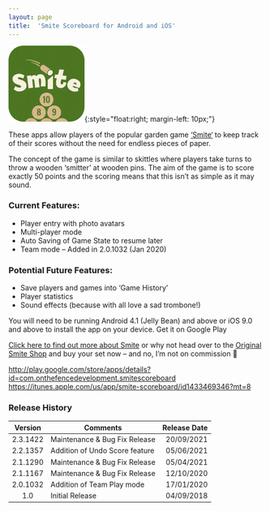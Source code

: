 ```yaml
---
layout: page
title:  'Smite Scoreboard for Android and iOS'
---
```

![smite scoreboard app icon](/assets/images/smite_scoreboard_app_icon.png){:style="float:right; margin-left: 10px;"}

These apps allow players of the popular garden game <a href='http://www.originalsmite.com/' target='_blank'>‘Smite‘</a> to keep track of their scores without the need for endless pieces of paper.

The concept of the game is similar to skittles where players take turns to throw a wooden ‘smitter’ at wooden pins. The aim of the game is to score exactly 50 points and the scoring means that this isn’t as simple as it may sound.

### Current Features:

- Player entry with photo avatars
- Multi-player mode
- Auto Saving of Game State to resume later
- Team mode – Added in 2.0.1032 (Jan 2020)

### Potential Future Features:

- Save players and games into ‘Game History’
- Player statistics
- Sound effects (because with all love a sad trombone!)

You will need to be running Android 4.1 (Jelly Bean) and above or iOS 9.0 and above to install the app on your device.
Get it on Google Play	

<a href='http://www.originalsmite.com/' target='_blank'>Click here to find out more about Smite</a> or why not head over to the <a href='https://smite.bigcartel.com/' target='_blank'>Original Smite Shop</a> and buy your set now – and no, I’m not on commission 🙂

http://play.google.com/store/apps/details?id=com.onthefencedevelopment.smitescoreboard
https://itunes.apple.com/us/app/smite-scoreboard/id1433469346?mt=8

### Release History

|Version|Comments|Release Date|
|:-----:|--------|-----------:|
|2.3.1422|Maintenance & Bug Fix Release|20/09/2021|
|2.2.1357|Addition of Undo Score feature|05/06/2021|
|2.1.1290|Maintenance & Bug Fix Release|05/04/2021|
|2.1.1167|Maintenance & Bug Fix Release|12/10/2020|
|2.0.1032|Addition of Team Play mode|17/01/2020|
|1.0|Initial Release|04/09/2018|
